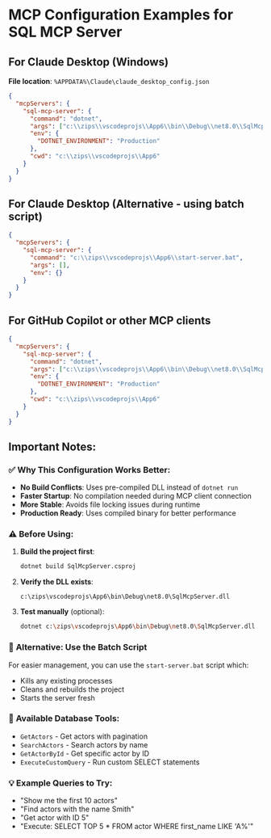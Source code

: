 # MCP Configuration Examples for SQL MCP Server

## For Claude Desktop (Windows)
**File location**: `%APPDATA%\Claude\claude_desktop_config.json`

```json
{
  "mcpServers": {
    "sql-mcp-server": {
      "command": "dotnet",
      "args": ["c:\\zips\\vscodeprojs\\App6\\bin\\Debug\\net8.0\\SqlMcpServer.dll"],
      "env": {
        "DOTNET_ENVIRONMENT": "Production"
      },
      "cwd": "c:\\zips\\vscodeprojs\\App6"
    }
  }
}
```

## For Claude Desktop (Alternative - using batch script)
```json
{
  "mcpServers": {
    "sql-mcp-server": {
      "command": "c:\\zips\\vscodeprojs\\App6\\start-server.bat",
      "args": [],
      "env": {}
    }
  }
}
```

## For GitHub Copilot or other MCP clients
```json
{
  "mcpServers": {
    "sql-mcp-server": {
      "command": "dotnet",
      "args": ["c:\\zips\\vscodeprojs\\App6\\bin\\Debug\\net8.0\\SqlMcpServer.dll"],
      "env": {
        "DOTNET_ENVIRONMENT": "Production"
      },
      "cwd": "c:\\zips\\vscodeprojs\\App6"
    }
  }
}
```

## Important Notes:

### ✅ **Why This Configuration Works Better:**
- **No Build Conflicts**: Uses pre-compiled DLL instead of `dotnet run`
- **Faster Startup**: No compilation needed during MCP client connection
- **More Stable**: Avoids file locking issues during runtime
- **Production Ready**: Uses compiled binary for better performance

### ⚠️ **Before Using:**
1. **Build the project first**:
   ```bash
   dotnet build SqlMcpServer.csproj
   ```

2. **Verify the DLL exists**:
   ```
   c:\zips\vscodeprojs\App6\bin\Debug\net8.0\SqlMcpServer.dll
   ```

3. **Test manually** (optional):
   ```bash
   dotnet c:\zips\vscodeprojs\App6\bin\Debug\net8.0\SqlMcpServer.dll
   ```

### 🔧 **Alternative: Use the Batch Script**
For easier management, you can use the `start-server.bat` script which:
- Kills any existing processes
- Cleans and rebuilds the project
- Starts the server fresh

### 🎯 **Available Database Tools:**
- `GetActors` - Get actors with pagination
- `SearchActors` - Search actors by name  
- `GetActorById` - Get specific actor by ID
- `ExecuteCustomQuery` - Run custom SELECT statements

### 💡 **Example Queries to Try:**
- "Show me the first 10 actors"
- "Find actors with the name Smith"
- "Get actor with ID 5"
- "Execute: SELECT TOP 5 * FROM actor WHERE first_name LIKE 'A%'"
